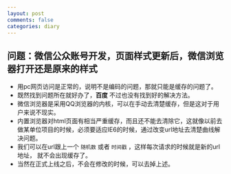 ```yaml
---
layout: post
comments: false
categories: diary
---
```



## 问题：微信公众账号开发，页面样式更新后，微信浏览器打开还是原来的样式

* 用pc网页访问是正常的，说明不是编码的问题，那就只能是缓存的问题了。
* 既然找到问题所在就好办了，**百度** 不过也没有找到好的解决方法。
* 微信浏览器是采用QQ浏览器的内核，可以在手动去清楚缓存，但是这对于用户来说不现实。
* 内置浏览器对html页面有相当严重缓存，而且还不能去清除它，这就像以前去做某单位项目的时候，必须要适应IE6的时候，通过改变url地址去清楚曲线解决问题。
* 我们可以在url跟上一个 `随机数` 或者 `时间戳` ，这样每次请求的时候就是新的url地址， 就不会出现缓存了。 
* 当然在正式上线之后，不会在修改的时候，可以去掉上述。
